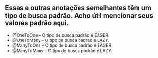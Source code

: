 ## Essas e outras anotações semelhantes têm um tipo de busca padrão. Acho útil mencionar seus valores padrão aqui.

- @OneToOne – O tipo de busca padrão é EAGER.
- @OneToMany – O tipo de busca padrão é LAZY.
- @ManyToOne – O tipo de busca padrão é EAGER.
- @ManyToMany – O tipo de busca padrão é LAZY.





